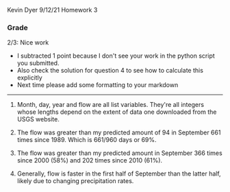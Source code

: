 Kevin Dyer
9/12/21
Homework 3

### Grade
2/3: Nice work
- I subtracted 1 point because I don't see your work in the python script you submitted.
- Also check the solution for question 4 to see how to calculate this explicitly
- Next time please add some formatting to your markdown
_____

1. Month, day, year and flow are all list variables. They're all integers whose lengths depend on the extent of data one downloaded from the USGS website.

2. The flow was greater than my predicted amount of 94 in September 661 times since 1989. Which is 661/960 days or 69%.

3. The flow was greater than my predicted amount in September 366 times since 2000 (58%) and 202 times since 2010 (61%).

4. Generally, flow is faster in the first half of September than the latter half, likely due to changing precipitation rates.
